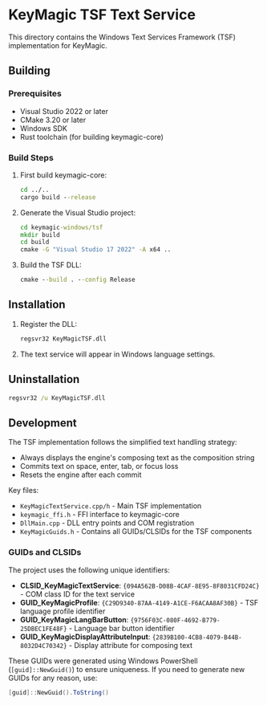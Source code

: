 # KeyMagic TSF Text Service

This directory contains the Windows Text Services Framework (TSF) implementation for KeyMagic.

## Building

### Prerequisites
- Visual Studio 2022 or later
- CMake 3.20 or later
- Windows SDK
- Rust toolchain (for building keymagic-core)

### Build Steps

1. First build keymagic-core:
   ```cmd
   cd ../..
   cargo build --release
   ```

2. Generate the Visual Studio project:
   ```cmd
   cd keymagic-windows/tsf
   mkdir build
   cd build
   cmake -G "Visual Studio 17 2022" -A x64 ..
   ```

3. Build the TSF DLL:
   ```cmd
   cmake --build . --config Release
   ```

## Installation

1. Register the DLL:
   ```cmd
   regsvr32 KeyMagicTSF.dll
   ```

2. The text service will appear in Windows language settings.

## Uninstallation

```cmd
regsvr32 /u KeyMagicTSF.dll
```

## Development

The TSF implementation follows the simplified text handling strategy:
- Always displays the engine's composing text as the composition string
- Commits text on space, enter, tab, or focus loss
- Resets the engine after each commit

Key files:
- `KeyMagicTextService.cpp/h` - Main TSF implementation
- `keymagic_ffi.h` - FFI interface to keymagic-core
- `DllMain.cpp` - DLL entry points and COM registration
- `KeyMagicGuids.h` - Contains all GUIDs/CLSIDs for the TSF components

### GUIDs and CLSIDs

The project uses the following unique identifiers:
- **CLSID_KeyMagicTextService**: `{094A562B-D08B-4CAF-8E95-8F8031CFD24C}` - COM class ID for the text service
- **GUID_KeyMagicProfile**: `{C29D9340-87AA-4149-A1CE-F6ACAA8AF30B}` - TSF language profile identifier
- **GUID_KeyMagicLangBarButton**: `{9756F03C-080F-4692-B779-25DBEC1FE48F}` - Language bar button identifier
- **GUID_KeyMagicDisplayAttributeInput**: `{2839B100-4CB8-4079-B44B-8032D4C70342}` - Display attribute for composing text

These GUIDs were generated using Windows PowerShell (`[guid]::NewGuid()`) to ensure uniqueness. If you need to generate new GUIDs for any reason, use:
```powershell
[guid]::NewGuid().ToString()
```